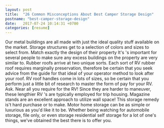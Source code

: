 ```yaml
---
layout: post
title:  "26 Common Misconceptions About Best Camper Storage Design"
postname: "best-camper-storage-design"
date:   2017-07-24 10:14:31 +0700
categories: [resume]
---
```

Our metal buildings are all made with just the ideal quality stuff available on the market. Storage structures get to a selection of colors and sizes to select from. Match exactly the design of their property It's 's important for several people to make sure any excess buildings on the property are very similar to. Rubber roofs arrive at two unique sorts. Each sort of RV rubber roof requires marginally preservation, therefore be certain that you seek advice from the guide for that ideal of your operator method to look after your roof. RV roof handles come in lots of sizes, so be certain that you perform just a little bit of research to master the form of pay for your RV. Ask. Near all you require for the RV! Since they are harder to maneuver, these lengthier RV 's are typically employed for trip housing. Magazine stands are an excellent approach to utilize wall space! This storage remedy is't hard purchase or to make. Motor home storage can be as simple or luxurious as you'd like it to be. Whether being watching for automobile storage, file only, or even storage residential self storage for a lot of one's things, we've obtained the best there is to offer you.
